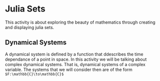 # Julia Sets
This activity is about exploring the beauty of mathematics through creating and displaying julia sets. 

## Dynamical Systems
A dynamical system is defined by a function that ddescribes the time dependance of a point in space. In this activity we will be talking about complex dynamical systems. That is, dynamical systems of a complex variable. The systems that we will consider then are of the form `$F:\mathbb{C}\to\mathbb{C}$`